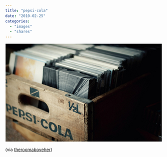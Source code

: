 ```yaml
---
title: "pepsi-cola"
date: "2010-02-25"
categories: 
  - "images"
  - "shares"
---
```


![](images/tumblr_kx9k5ws2Pv1qausoxo1_540.png)

(via [theroomaboveher](http://theroomaboveher.tumblr.com/))
